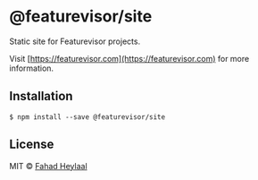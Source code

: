 # @featurevisor/site

Static site for Featurevisor projects.

Visit [https://featurevisor.com](https://featurevisor.com) for more information.

## Installation

```
$ npm install --save @featurevisor/site
```

## License

MIT © [Fahad Heylaal](https://fahad19.com)
